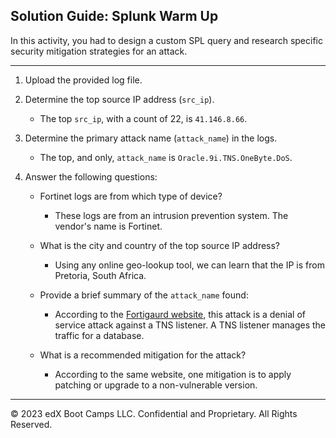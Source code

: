 ## Solution Guide: Splunk Warm Up 

In this activity, you had to design a custom SPL query and research specific security mitigation strategies for an attack.

---

1. Upload the provided log file.

2. Determine the top source IP address (`src_ip`).

    - The top `src_ip`, with a count of 22, is `41.146.8.66`.

3. Determine the primary attack name (`attack_name`) in the logs.

   - The top, and only, `attack_name` is `Oracle.9i.TNS.OneByte.DoS`.

4. Answer the following questions:

    - Fortinet logs are from which type of device?

      - These logs are from an intrusion prevention system. The vendor's name is Fortinet.

    - What is the city and country of the top source IP address?

      - Using any online geo-lookup tool, we can learn that the IP is from Pretoria, South Africa.

    - Provide a brief summary of the `attack_name` found:

      - According to the [Fortigaurd website]( https://fortiguard.com/encyclopedia/ips/10725/oracle-9i-tns-onebyte-dos), this attack is a denial of service attack against a TNS listener. A TNS listener manages the traffic for a database.

    - What is a recommended mitigation for the attack?

      - According to the same website, one mitigation is to apply patching or upgrade to a non-vulnerable version.

---

© 2023 edX Boot Camps LLC. Confidential and Proprietary. All Rights Reserved.  